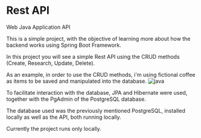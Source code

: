 # Rest API
Web Java Application API

This is a simple project, with the objective of learning more about how the backend works using Spring Boot Framework.

In this project you will see a simple Rest API using the CRUD methods (Create, Research, Update, Delete).

As an example, in order to use the CRUD methods, i'm using fictional coffee as items to be saved and manipulated into the database. ![java](https://user-images.githubusercontent.com/54752833/107232028-b63d9c00-69ff-11eb-9720-e1f1ced8f158.png)


To facilitate interaction with the database, JPA and Hibernate were used, together with the PgAdmin of the PostgreSQL database.

The database used was the previously mentioned PostgreSQL, installed locally as well as the API, both running locally.

Currently the project runs only locally.
